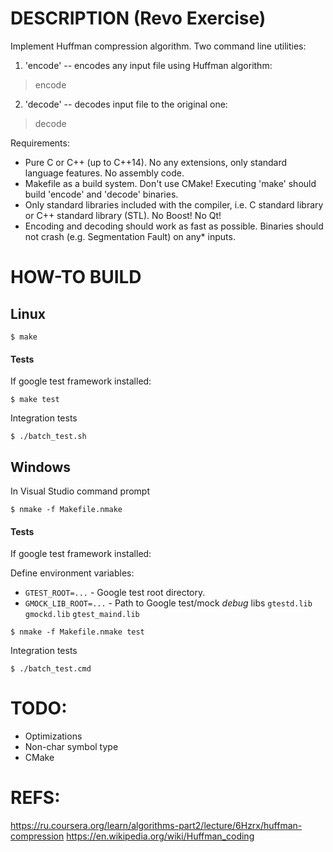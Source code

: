
DESCRIPTION (Revo Exercise)
============================

Implement Huffman compression algorithm. Two command line utilities:

1. 'encode' -- encodes any input file using Huffman algorithm:

> encode <input-file> <output-file>

2. 'decode' -- decodes input file to the original one:

> decode <input-file> <output-file>

Requirements:

* Pure C or C++ (up to C++14). No any extensions, only standard language
  features. No assembly code.
* Makefile as a build system. Don't use CMake! Executing 'make' should
  build 'encode' and 'decode' binaries.
* Only standard libraries included with the compiler, i.e. C standard library or
  C++ standard library (STL). No Boost! No Qt!
* Encoding and decoding should work as fast as possible.
 Binaries should not crash (e.g. Segmentation Fault) on any* inputs.

HOW-TO BUILD
============

## Linux ##
```
$ make
```

#### Tests ####

If google test framework installed:
```
$ make test
```

Integration tests
```
$ ./batch_test.sh
```

## Windows ##

In Visual Studio command prompt
```
$ nmake -f Makefile.nmake
```

#### Tests ####

If google test framework installed:

Define environment variables:

* `GTEST_ROOT=...`      - Google test root directory.
* `GMOCK_LIB_ROOT=...`  - Path to Google test/mock _debug_ libs `gtestd.lib` `gmockd.lib` `gtest_maind.lib`

```
$ nmake -f Makefile.nmake test
```

Integration tests
```
$ ./batch_test.cmd
```

TODO:
=====

* Optimizations
* Non-char symbol type
* CMake

REFS:
=====
https://ru.coursera.org/learn/algorithms-part2/lecture/6Hzrx/huffman-compression
https://en.wikipedia.org/wiki/Huffman_coding


